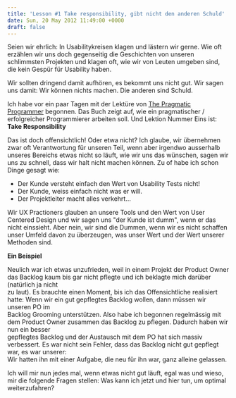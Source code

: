 ```yaml
---
title: 'Lesson #1 Take responsibility, gibt nicht den anderen Schuld'
date: Sun, 20 May 2012 11:49:00 +0000
draft: false
---
```


Seien wir ehrlich: In Usabilitykreisen klagen und lästern wir gerne. Wie oft erzählen wir uns doch gegenseitig die Geschichten von unseren schlimmsten Projekten und klagen oft, wie wir von Leuten umgeben sind, die kein Gespür für Usability haben.

Wir sollten dringend damit aufhören, es bekommt uns nicht gut. Wir sagen uns damit: Wir können nichts machen. Die anderen sind Schuld.

Ich habe vor ein paar Tagen mit der Lektüre von [The Pragmatic Programmer](http://pragprog.com/the-pragmatic-programmer) begonnen. Das Buch zeigt auf, wie ein pragmatischer / erfolgreicher Programmierer arbeiten soll. Und Lektion Nummer Eins ist: **Take Responsibility**

Das ist doch offensichtlich! Oder etwa nicht? Ich glaube, wir übernehmen zwar oft Verantwortung für unseren Teil, wenn aber irgendwo ausserhalb unseres Bereichs etwas nicht so läuft, wie wir uns das wünschen, sagen wir uns zu schnell, dass wir halt nicht machen können. Zu of habe ich schon Dinge gesagt wie:

*   Der Kunde versteht einfach den Wert von Usability Tests nicht! 
*   Der Kunde, weiss einfach nicht was er will. 
*   Der Projektleiter macht alles verkehrt... 

  
Wir UX Practioners glauben an unsere Tools und den Wert von User Centered Design und wir sagen uns "der Kunde ist dumm", wenn er das nicht einssieht. Aber nein, wir sind die Dummen, wenn wir es nicht schaffen unser Umfeld davon zu überzeugen, was unser Wert und der Wert unserer Methoden sind.

**Ein Beispiel**

Neulich war ich etwas unzufrieden, weil in einem Projekt der Product Owner das Backlog kaum bis gar nicht pflegte und ich beklagte mich darüber (natürlich ja nicht  
zu laut). Es brauchte einen Moment, bis ich das Offensichtliche realisiert hatte: Wenn wir ein gut gepflegtes Backlog wollen, dann müssen wir unseren PO im  
Backlog Grooming unterstützen. Also habe ich begonnen regelmässig mit dem Product Owner zusammen das Backlog zu pflegen. Dadurch haben wir nun ein besser  
gepflegtes Backlog und der Austausch mit dem PO hat sich massiv verbessert. Es war nicht sein Fehler, dass das Backlog nicht gut gepflegt war, es war unserer:  
Wir hatten ihn mit einer Aufgabe, die neu für ihn war, ganz alleine gelassen.

Ich will mir nun jedes mal, wenn etwas nicht gut läuft, egal was und wieso, mir die folgende Fragen stellen: Was kann ich jetzt und hier tun, um optimal weiterzufahren?